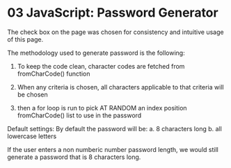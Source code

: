 # 03 JavaScript: Password Generator

The check box on the page was chosen for consistency and intuitive usage of this page.

The methodology used to generate password is the following:

1) To keep the code clean, character codes are fetched from fromCharCode() function

2) When any criteria is chosen, all characters applicable to that criteria will be chosen

3) then a for loop is run to pick AT RANDOM an index position fromCharCode() list to use in the password

Default settings: By default the password will be:
    a. 8 characters long
    b. all lowercase letters

If the user enters a non numberic number password length, we would 
still generate a password that is 8 characters long.



